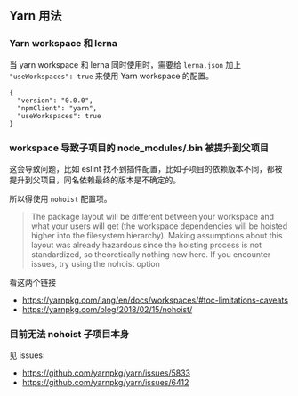 ## Yarn 用法

### Yarn workspace 和 lerna

当 yarn workspace 和 lerna 同时使用时，需要给 `lerna.json` 加上 `"useWorkspaces": true` 来使用 Yarn workspace 的配置。
```
{
  "version": "0.0.0",
  "npmClient": "yarn",
  "useWorkspaces": true
}
```

### workspace 导致子项目的 node_modules/.bin 被提升到父项目

这会导致问题，比如 eslint 找不到插件配置，比如子项目的依赖版本不同，都被提升到父项目，同名依赖最终的版本是不确定的。

所以得使用 `nohoist` 配置项。

> The package layout will be different between your workspace and what your users will get (the workspace dependencies will be hoisted higher into the filesystem hierarchy). Making assumptions about this layout was already hazardous since the hoisting process is not standardized, so theoretically nothing new here. If you encounter issues, try using the nohoist option

看这两个链接

- https://yarnpkg.com/lang/en/docs/workspaces/#toc-limitations-caveats
- https://yarnpkg.com/blog/2018/02/15/nohoist/

### 目前无法 nohoist 子项目本身

见 issues:

- https://github.com/yarnpkg/yarn/issues/5833
- https://github.com/yarnpkg/yarn/issues/6412
